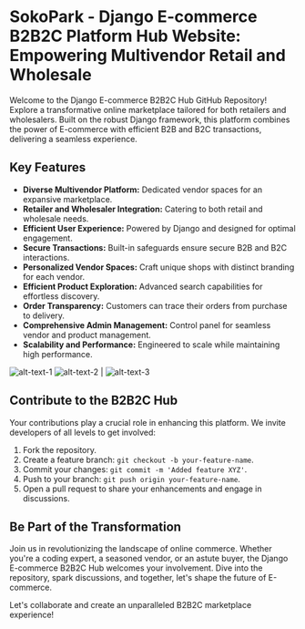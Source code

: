 # SokoPark - Django E-commerce B2B2C Platform Hub Website: Empowering Multivendor Retail and Wholesale

Welcome to the Django E-commerce B2B2C Hub GitHub Repository! Explore a transformative online marketplace tailored for both retailers and wholesalers. Built on the robust Django framework, this platform combines the power of E-commerce with efficient B2B and B2C transactions, delivering a seamless experience.

## Key Features

- **Diverse Multivendor Platform:** Dedicated vendor spaces for an expansive marketplace.
- **Retailer and Wholesaler Integration:** Catering to both retail and wholesale needs.
- **Efficient User Experience:** Powered by Django and designed for optimal engagement.
- **Secure Transactions:** Built-in safeguards ensure secure B2B and B2C interactions.
- **Personalized Vendor Spaces:** Craft unique shops with distinct branding for each vendor.
- **Efficient Product Exploration:** Advanced search capabilities for effortless discovery.
- **Order Transparency:** Customers can trace their orders from purchase to delivery.
- **Comprehensive Admin Management:** Control panel for seamless vendor and product management.
- **Scalability and Performance:** Engineered to scale while maintaining high performance.

![alt-text-1](https://github.com/ziauldin123/django-ecommerce-B2B2C/blob/0ce7dbcd2ef5abae104d322c655c51acfcc5420b/screenshots/SokoPark%20-%20Django%20E-commerce%20B2B2C.png?raw=true "SokoPark - Django E-commerce B2B2C")
![alt-text-2](https://github.com/ziauldin123/django-ecommerce-B2B2C/blob/4aab104e488bae2acf083367982b563eac2daf2a/screenshots/SokoPark%20-%20Django%20E-commerce%20B2B2C-products.png?raw=true "SokoPark - Django E-commerce B2B2C-products") | ![alt-text-3](https://github.com/ziauldin123/django-ecommerce-B2B2C/blob/83ee976a232cb2ca4ba4db21a5f3dce1029ae1fe/screenshots/SokoPark%20-%20Django%20E-commerce%20B2B2C2.png "SokoPark - Django E-commerce B2B2C-product")

## Contribute to the B2B2C Hub

Your contributions play a crucial role in enhancing this platform. We invite developers of all levels to get involved:

1. Fork the repository.
2. Create a feature branch: `git checkout -b your-feature-name`.
3. Commit your changes: `git commit -m 'Added feature XYZ'`.
4. Push to your branch: `git push origin your-feature-name`.
5. Open a pull request to share your enhancements and engage in discussions.

## Be Part of the Transformation

Join us in revolutionizing the landscape of online commerce. Whether you're a coding expert, a seasoned vendor, or an astute buyer, the Django E-commerce B2B2C Hub welcomes your involvement. Dive into the repository, spark discussions, and together, let's shape the future of E-commerce.

Let's collaborate and create an unparalleled B2B2C marketplace experience!
